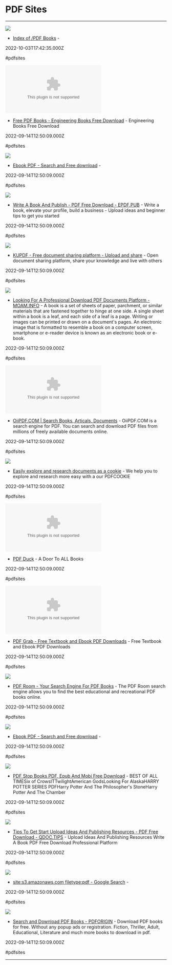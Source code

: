 # PDF Sites

---

![](https://rdl.ink/render/http%3A%2F%2Fntslibrary.com%2FPDF%2520Books)

- [Index of /PDF Books](http://ntslibrary.com/PDF%20Books) - 

2022-10-03T17:42:35.000Z

#pdfsites

![](https://rdl.ink/render/http%3A%2F%2Fwww.freepdfbook.com)

- [Free PDF Books - Engineering Books Free Download](http://www.freepdfbook.com) - Engineering Books Free Download

2022-09-14T12:50:09.000Z

#pdfsites

![](https://ebookpdf.com/images/pdfthumb.jpg)

- [Ebook PDF - Search and Free download](https://ebookpdf.com) - 

2022-09-14T12:50:09.000Z

#pdfsites

![](https://epdf.pub/assets/img/epdf_logo.png)

- [Write A Book And Publish - PDF Free Download - EPDF.PUB](https://epdf.pub) - Write a book, elevate your profile, build a business - Upload ideas and beginner tips to get you started

2022-09-14T12:50:09.000Z

#pdfsites

![](https://kupdf.net/theme/img/logo-kupdf-square.png)

- [KUPDF - Free document sharing platform - Upload and share](https://kupdf.net) - Open document sharing platform, share your knowledge and live with others

2022-09-14T12:50:09.000Z

#pdfsites

![](https://m.moam.info/assets/img/mafiadoc_logo.png)

- [Looking For A Professional Download PDF Documents Platform - MOAM.INFO](https://moam.info) - A book is a set of sheets of paper, parchment, or similar materials that are fastened together to hinge at one side. A single sheet within a book is a leaf, and each side of a leaf is a page. Writing or images can be printed or drawn on a document's pages. An electronic image that is formatted to resemble a book on a computer screen, smartphone or e-reader device is known as an electronic book or e-book.

2022-09-14T12:50:09.000Z

#pdfsites

![](https://rdl.ink/render/https%3A%2F%2Foiipdf.com)

- [OiiPDF.COM | Search Books, Articals, Documents](https://oiipdf.com) - OiiPDF.COM is a search engine for PDF. You can search and download PDF files from millions of freely available documents online.

2022-09-14T12:50:09.000Z

#pdfsites

![](https://pdfcookie.com/static/img/og-image.png)

- [Easily explore and research documents as a cookie](https://pdfcookie.com) - We help you to explore and research more easy with a our PDFCOOKIE

2022-09-14T12:50:09.000Z

#pdfsites

![](https://rdl.ink/render/https%3A%2F%2Fpdfduck.com)

- [PDF Duck](https://pdfduck.com) - A Door To ALL Books

2022-09-14T12:50:09.000Z

#pdfsites

![](https://rdl.ink/render/https%3A%2F%2Fpdfgrab.com)

- [PDF Grab - Free Textbook and Ebook PDF Downloads](https://pdfgrab.com) - Free Textbook and Ebook PDF Downloads

2022-09-14T12:50:09.000Z

#pdfsites

![](https://pdfroom.com/pdfroom-index.png)

- [PDF Room - Your Search Engine For PDF Books](https://pdfroom.com) - The PDF Room search engine allows you to find the best educational and recreational PDF books online.

2022-09-14T12:50:09.000Z

#pdfsites

![](https://pdfsearches.com/images/pdfthumb.jpg)

- [Ebook PDF - Search and Free download](https://pdfsearches.com) - 

2022-09-14T12:50:09.000Z

#pdfsites

![](https://pdfstop.com/wp-content/uploads/2017/09/get-things-done-epub-80x80.jpg)

- [PDF Stop Books PDF, Epub And Mobi Free Download](https://pdfstop.com) - BEST OF ALL TIMESix of CrowsITTwilightAmerican GodsLooking For AlaskaHARRY POTTER SERIES PDFHarry Potter And The Philosopher's StoneHarry Potter And The Chamber

2022-09-14T12:50:09.000Z

#pdfsites

![](https://idoc.tips/assets/img/edocsite_logo.png)

- [Tips To Get Start Upload Ideas And Publishing Resources - PDF Free Download - QDOC.TIPS](https://www.edoc.site) - Upload Ideas And Publishing Resources Write A Book PDF Free Download Professional Platform

2022-09-14T12:50:09.000Z

#pdfsites

![](https://rdl.ink/render/https%3A%2F%2Fwww.google.com%2Fsearch%3Fq%3Dsite%253As3.amazonaws.com%2B%253CSearch%2Bterm%253E%2Bfiletype%253Apdf)

- [site:s3.amazonaws.com filetype:pdf - Google Search](https://www.google.com/search?q=site%3As3.amazonaws.com+%3CSearch+term%3E+filetype%3Apdf) - 

2022-09-14T12:50:09.000Z

#pdfsites

![](https://rdl.ink/render/https%3A%2F%2Fwww.pdforigin.info)

- [Search and Download PDF Books - PDFORIGIN](https://www.pdforigin.info) - Download PDF books for free. Without any popup ads or registration. Fiction, Thriller, Adult, Educational, Literature and much more books to download in pdf.

2022-09-14T12:50:09.000Z

#pdfsites

---

